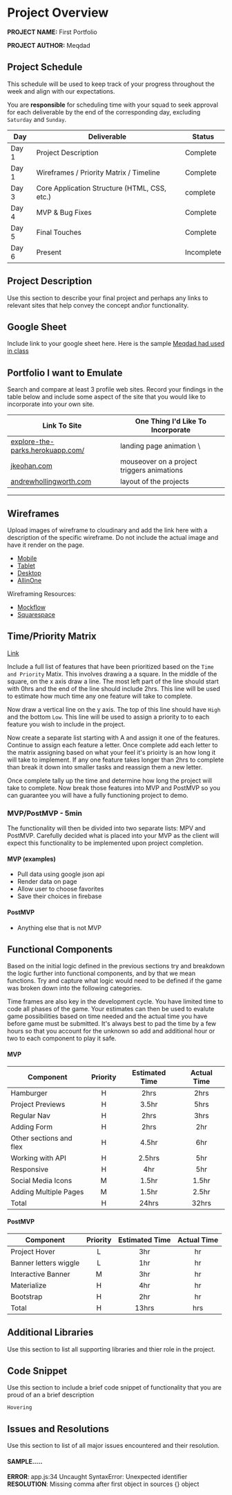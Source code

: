 # Project Overview

**PROJECT NAME:** First Portfolio 

**PROJECT AUTHOR:** Meqdad

## Project Schedule

This schedule will be used to keep track of your progress throughout the week and align with our expectations.  

You are **responsible** for scheduling time with your squad to seek approval for each deliverable by the end of the corresponding day, excluding `Saturday` and `Sunday`.

|  Day | Deliverable | Status
|---|---| ---|
|Day 1| Project Description | Complete
|Day 1| Wireframes / Priority Matrix / Timeline | Complete
|Day 3| Core Application Structure (HTML, CSS, etc.) | complete
|Day 4| MVP & Bug Fixes | Complete
|Day 5| Final Touches | Complete
|Day 6| Present | Incomplete


## Project Description

Use this section to describe your final project and perhaps any links to relevant sites that help convey the concept and\or functionality.

## Google Sheet

Include link to your google sheet here.  Here is the sample [Meqdad had used in class](https://docs.google.com/spreadsheets/d/1GyHbgg5o-SfAhaJ3javxxubLgRTkHkC3DgCKtnO8JFk/edit#gid=0)

## Portfolio I want to Emulate

Search and compare at least 3 profile web sites.  Record your findings in the table below and include some aspect of the site that you would like to incorporate into your own site.

Link To Site  | One Thing I'd Like To Incorporate | 
| ------------- | ------------- |
| [explore-the-parks.herokuapp.com/](https://explore-the-parks.herokuapp.com/)| landing page animation \
|[jkeohan.com](http://jkeohan.com/) | mouseover on a project triggers animations |
| [andrewhollingworth.com](http://andrewhollingworth.com/) |  layout of the projects

---

## Wireframes

Upload images of wireframe to cloudinary and add the link here with a description of the specific wireframe. Do not include the actual image and have it render on the page.  

- [Mobile](https://i.imgur.com/QPql3xB.jpg)
- [Tablet](https://i.imgur.com/JJqZnMg.jpg)
- [Desktop](https://i.imgur.com/Gikk0BX.jpg)
- [AllinOne](https://i.imgur.com/nVhCh06.jpg)

Wireframing Resources:

- [Mockflow](https://mockflow.com/app/#Wireframe)
- [Squarespace](https://www.squarespace.com/templates/bailard-demo)


## Time/Priority Matrix 

[Link](https://i.imgur.com/yKRT5kD.png)

Include a full list of features that have been prioritized based on the `Time and Priority` Matix.  This involves drawing a a square.  In the middle of the square, on the x axis draw a line.  The most left part of the line should start with 0hrs and the end of the line should include 2hrs.  This line will be used to estimate how much time any one feature will take to complete. 

Now draw a vertical line on the y axis.  The top of this line should have `High` and the bottom `Low`.  This line will be used to assign a priority to to each feature you wish to include in the project.  

Now create a separate list starting with A and assign it one of the features.  Continue to assign each feature a letter.  Once complete add each letter to the matrix assigning based on what your feel it's prioirty is an how long it will take to implement. If any one feature takes longer than 2hrs to complete than break it down into smaller tasks and reassign them a new letter. 

Once complete tally up the time and determine how long the project will take to complete. Now break those features into MVP and PostMVP so you can guarantee you will have a fully functioning project to demo. 

### MVP/PostMVP - 5min

The functionality will then be divided into two separate lists: MPV and PostMVP.  Carefully decided what is placed into your MVP as the client will expect this functionality to be implemented upon project completion.  

#### MVP (examples)

- Pull data using google json api
- Render data on page 
- Allow user to choose favorites 
- Save their choices in firebase

#### PostMVP 

- Anything else that is not MVP

## Functional Components

Based on the initial logic defined in the previous sections try and breakdown the logic further into functional components, and by that we mean functions.  Try and capture what logic would need to be defined if the game was broken down into the following categories.

Time frames are also key in the development cycle.  You have limited time to code all phases of the game.  Your estimates can then be used to evalute game possibilities based on time needed and the actual time you have before game must be submitted. It's always best to pad the time by a few hours so that you account for the unknown so add and additional hour or two to each component to play it safe.

#### MVP
| Component | Priority | Estimated Time | Actual Time |
| --- | :---: |  :---: | :---: | 
| Hamburger | H | 2hrs | 2hrs |
| Project Previews | H | 3.5hr | 5hrs |
| Regular Nav | H | 2hrs | 3hrs |  
| Adding Form | H | 2hrs|  2hr | 
| Other sections and flex| H | 4.5hr | 6hr|
| Working with API | H | 2.5hrs|  5hr | 
| Responsive | H | 4hr | 5hr 
| Social Media Icons | M | 1.5hr |  1.5hr |
| Adding Multiple Pages | M | 1.5hr |  2.5hr |
| Total | H | 24hrs| 32hrs |

#### PostMVP
| Component | Priority | Estimated Time | Actual Time |
| --- | :---: |  :---: | :---: | 
| Project Hover | L | 3hr | hr |
| Banner letters wiggle | L | 1hr | hr |
| Interactive Banner | M | 3hr | hr |
| Materialize | H | 4hr | hr |
| Bootstrap | H | 2hr | hr |
| Total | H | 13hrs| hrs |

## Additional Libraries
 Use this section to list all supporting libraries and thier role in the project. 

## Code Snippet

Use this section to include a brief code snippet of functionality that you are proud of an a brief description  

```
Hovering 
```

## Issues and Resolutions
 Use this section to list of all major issues encountered and their resolution.

#### SAMPLE.....
**ERROR**: app.js:34 Uncaught SyntaxError: Unexpected identifier                                
**RESOLUTION**: Missing comma after first object in sources {} object
